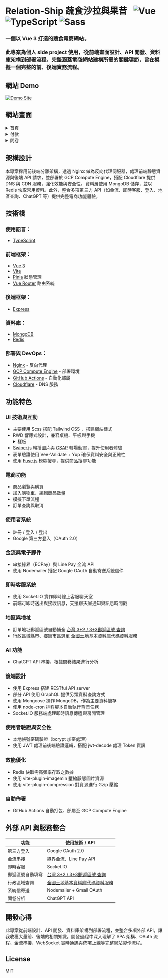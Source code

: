 # Relation-Ship 蔬食沙拉與果昔 &nbsp; ![Vue](https://img.shields.io/badge/%20-Vue.js-34495E?logo=vue.js&logoColor=41B883) ![TypeScript](https://img.shields.io/badge/%20-TypeScript-3178C6?style=flat&logo=typescript&logoColor=white) ![Sass](https://img.shields.io/badge/%20-Sass-CC6699?logo=sass&logoColor=white)

<h3>
一個以 Vue 3 打造的蔬食電商網站。<br><br>
此專案為個人 side project 使用，從前端畫面設計、API 開發、資料庫架構到部署流程，完整涵蓋電商網站建構所需的關鍵環節，旨在模擬一個完整的前、後端實務流程。
</h3>

## 網站 Demo

[![Demo Site](https://img.shields.io/badge/DEMO-Click%20to%20Visit-%20?style=social)](https://tmc4web.dev)


## 網站畫面

<details>
  <summary>首頁</summary>
  <img src="./docs/images/home.gif" alt="首頁截圖" width="100%"/>
</details>

<details>
  <summary>付款</summary>
  <img src="./docs/images/payment.gif" alt="付款截圖" width="100%"/>
</details>

<details>
  <summary>問卷</summary>
  <img src="./docs/images/questionnaire.gif" alt="問卷截圖" width="100%"/>
</details>

## 架構設計

本專案採用前後端分離架構，透過 Nginx 做為反向代理伺服器，處理前端靜態資源與後端 API 請求，並部署於 GCP Compute Engine，搭配 Cloudflare 提供 DNS 與 CDN 服務，強化效能與安全性。資料層使用 MongoDB 儲存，並以 Redis 快取常用資料。此外，整合多項第三方 API（如金流、即時客服、登入、地區查詢、ChatGPT 等）提供完整電商功能體驗。

## 技術棧

### 使用語言：
- [TypeScript](https://www.typescriptlang.org/)

### 前端框架：
- [Vue 3](https://vuejs.org/)
- [Vite](https://vitejs.dev/)
- [Pinia](https://pinia.vuejs.org/) 狀態管理
- [Vue Router](https://router.vuejs.org/) 路由系統

### 後端框架：
- [Express](https://expressjs.com/)

### 資料庫：
- [MongoDB](https://www.mongodb.com/)
- [Redis](https://redis.io/)

### 部署與 DevOps：
- [Nginx](https://nginx.org/) - 反向代理
- [GCP Compute Engine](https://cloud.google.com/compute) - 部署環境
- [GitHub Actions](https://github.com/features/actions) - 自動化部屬
- [Cloudflare](https://www.cloudflare.com/) - DNS 服務

## 功能特色

### UI 技術與互動
- 主要使用 Scss 搭配 Tailwind CSS ，搭建網站樣式
- RWD 響應式設計，兼容桌機、平板與手機
  <details>
    <summary>樣板</summary>
    <img src="./docs/images/rwd.png" alt="rwd樣板" width="100%"/>
  </details>
- [Swiper.js](https://swiperjs.com/) 輪播圖片與 [GSAP](https://gsap.com/) 轉場動畫，提升使用者體驗
- 表單驗證使用 Vee-Validate + Yup 確保資料安全與正確性
- 使用 [Fuse.js](https://fusejs.io/) 模糊搜尋，提供商品搜尋功能

### 電商功能
- 商品瀏覽與購買
- 加入購物車、編輯商品數量
- 模擬下單流程
- 訂單查詢與取消

### 使用者系統
- 註冊 / 登入 / 登出
- Google 第三方登入（OAuth 2.0）

### 金流與電子郵件
- 串接綠界（ECPay）與 Line Pay 金流 API
- 使用 Nodemailer 搭配 Google OAuth 自動寄送系統信件

### 即時客服系統
- 使用 Socket.IO 實作即時線上客服聊天室
- 前端可即時送出與接收訊息，支援聊天室通知與訊息時間戳

### 地區與地址
- 訂單地址郵遞區號自動補全 [台灣 3+2 / 3+3郵遞區號 查詢](https://zip5.5432.tw/zip5api.html)
- 行政區域縣市、鄉鎮市區選單 [全國土地基本資料庫代碼資料服務](https://cop.land.moi.gov.tw/ServiceList/ServiceData?id=A5CCC85A-EEF3-4659-8829-DA21CD0DCC95)

### AI 功能
- ChatGPT API 串接，根據問卷結果進行分析

### 後端設計
- 使用 Express 搭建 RESTful API server
- 部分 API 使用 GraphQL 提供另類資料查詢方式
- 使用 Mongoose 操作 MongoDB，作為主要資料儲存
- 使用 node-cron 排程腳本自動執行背景任務
- Socket.IO 服務端處理即時訊息傳遞與房間管理

### 使用者驗證與安全性
- 本地帳號密碼驗證（bcrypt 加密處理）
- 使用 JWT 處理前後端驗證邏輯，搭配 jwt-decode 處理 Token 資訊

### 效能優化
- Redis 快取需高頻率存取之數據
- 使用 vite-plugin-imagemin 壓縮靜態圖片資源
- 使用 vite-plugin-compression 對資源進行 Gzip 壓縮

### 自動佈署
  - GitHub Actions 自動打包、部屬至 GCP Compute Engine


## 外部 API 與服務整合

| 功能 | 使用技術 / API |
|------|----------------|
| 第三方登入 | Google OAuth 2.0 |
| 金流串接 | 綠界金流、Line Pay API |
| 即時客服 | Socket.IO |
| 郵遞區號自動填寫 | [台灣 3+2 / 3+3郵遞區號 查詢](https://zip5.5432.tw/zip5api.html) |
| 行政區域查詢 | [全國土地基本資料庫代碼資料服務](https://cop.land.moi.gov.tw/ServiceList/ServiceData?id=A5CCC85A-EEF3-4659-8829-DA21CD0DCC95) |
| 系統信寄送 | Nodemailer + Gmail OAuth |
| 問卷分析 | ChatGPT API |



##  開發心得

此專案從前端設計、API 開發、資料庫架構到部署流程，並整合多項外部 API，讓我收穫大量前、後端的相關知識。開發過程中深入理解了 SPA 架構、OAuth 流程、金流串接、WebSocket 實時通訊與佈署上線等完整網站製作流程。

## License

MIT